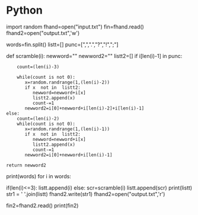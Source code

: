 # Python
import random
fhand=open("input.txt")
fin=fhand.read()
fhand2=open("output.txt",'w')

words=fin.split()
listt=[]
punc=[",",".","?","!",";"]

def scramble(i):
    newword=""
    newword2=""
    listt2=[]
    if i[len(i)-1] in punc:
        
        count=(len(i)-3)
    
        while(count is not 0):
           x=random.randrange(1,(len(i)-2))
           if x  not in  listt2:
              newword=newword+i[x]
              listt2.append(x)
              count-=1
           newword2=i[0]+newword+i[len(i)-2]+i[len(i)-1]
    else:
        count=(len(i)-2)
        while(count is not 0):
           x=random.randrange(1,(len(i)-1))
           if x  not in  listt2:
              newword=newword+i[x]
              listt2.append(x)
              count-=1
           newword2=i[0]+newword+i[len(i)-1]

    return newword2
      
print(words)
for i in words:
  
  if(len(i)<=3):
      listt.append(i)
  else:
      scr=scramble(i)
      listt.append(scr)
print(listt)
str1 = ' '.join(listt)
fhand2.write(str1)
fhand2=open("output.txt",'r')

fin2=fhand2.read()
print(fin2)
           
     
  


    

